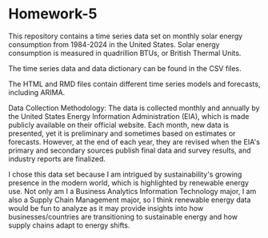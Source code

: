 # Homework-5
This repository contains a time series data set on monthly solar energy consumption from 1984-2024 in the United States. Solar energy consumption is measured in quadrillion BTUs, or British Thermal Units.

The time series data and data dictionary can be found in the CSV files.

The HTML and RMD files contain different time series models and forecasts, including ARIMA.

Data Collection Methodology: The data is collected monthly and annually by the United States Energy Information Administration (EIA), which is made publicly available on their official website. Each month, new data is presented, yet it is preliminary and sometimes based on estimates or forecasts. However, at the end of each year, they are revised when the EIA's primary and secondary sources publish final data and survey results, and industry reports are finalized.

I chose this data set because I am intrigued by sustainability's growing presence in the modern world, which is highlighted by renewable energy use. Not only am I a Business Analytics Information Technology major, I am also a Supply Chain Management major, so I think renewable energy data would be fun to analyze as it may provide insights into how businesses/countries are transitioning to sustainable energy and how supply chains adapt to energy shifts.
